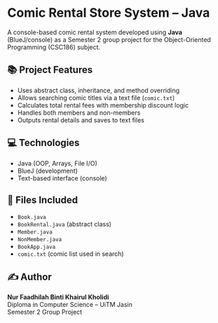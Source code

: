 # Comic Rental Store System – Java

A console-based comic rental system developed using **Java** (BlueJ/console) as a Semester 2 group project for the Object-Oriented Programming (CSC186) subject.

## 📚 Project Features

- Uses abstract class, inheritance, and method overriding
- Allows searching comic titles via a text file (`comic.txt`)
- Calculates total rental fees with membership discount logic
- Handles both members and non-members
- Outputs rental details and saves to text files

## 💻 Technologies

- Java (OOP, Arrays, File I/O)
- BlueJ (development)
- Text-based interface (console)

## 📂 Files Included

- `Book.java`
- `BookRental.java` (abstract class)
- `Member.java`
- `NonMember.java`
- `BookApp.java`
- `comic.txt` (comic list used in search)

## ✍️ Author

**Nur Faadhilah Binti Khairul Kholidi**  
Diploma in Computer Science – UiTM Jasin  
Semester 2 Group Project

